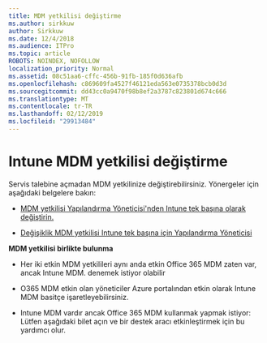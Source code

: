 ```yaml
---
title: MDM yetkilisi değiştirme
ms.author: sirkkuw
author: Sirkkuw
ms.date: 12/4/2018
ms.audience: ITPro
ms.topic: article
ROBOTS: NOINDEX, NOFOLLOW
localization_priority: Normal
ms.assetid: 08c51aa6-cffc-456b-91fb-185f0d636afb
ms.openlocfilehash: c869609fa4527f46121eda563e0735378bcb0d3d
ms.sourcegitcommit: dd43cc0a9470f98b8ef2a3787c823801d674c666
ms.translationtype: MT
ms.contentlocale: tr-TR
ms.lasthandoff: 02/12/2019
ms.locfileid: "29913484"
---
```

# <a name="change-intune-mdm-authority"></a>Intune MDM yetkilisi değiştirme

Servis talebine açmadan MDM yetkilinize değiştirebilirsiniz. Yönergeler için aşağıdaki belgelere bakın:
  
- [MDM yetkilisi Yapılandırma Yöneticisi'nden Intune tek başına olarak değiştirin.](https://docs.microsoft.com/sccm/mdm/deploy-use/migrate-change-mdm-authority)
    
- [Değişiklik MDM yetkilisi Intune tek başına için Yapılandırma Yöneticisi](https://docs.microsoft.com/sccm/mdm/deploy-use/change-mdm-authority)
    
 **MDM yetkilisi birlikte bulunma**
  
- Her iki etkin MDM yetkilileri aynı anda etkin Office 365 MDM zaten var, ancak Intune MDM. denemek istiyor olabilir
    
- O365 MDM etkin olan yöneticiler Azure portalından etkin olarak Intune MDM basitçe işaretleyebilirsiniz.
    
- Intune MDM vardır ancak Office 365 MDM kullanmak yapmak istiyor: Lütfen aşağıdaki bilet açın ve bir destek aracı etkinleştirmek için bu yardımcı olur.
    

